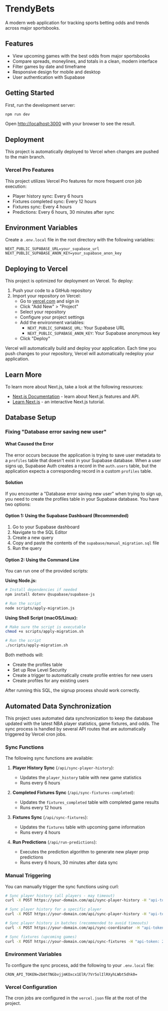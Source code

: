 # TrendyBets

A modern web application for tracking sports betting odds and trends across major sportsbooks.

## Features

- View upcoming games with the best odds from major sportsbooks
- Compare spreads, moneylines, and totals in a clean, modern interface
- Filter games by date and timeframe
- Responsive design for mobile and desktop
- User authentication with Supabase

## Getting Started

First, run the development server:

```bash
npm run dev
```

Open [http://localhost:3000](http://localhost:3000) with your browser to see the result.

## Deployment

This project is automatically deployed to Vercel when changes are pushed to the main branch.

### Vercel Pro Features

This project utilizes Vercel Pro features for more frequent cron job execution:
- Player history sync: Every 6 hours
- Fixtures completed sync: Every 12 hours
- Fixtures sync: Every 4 hours
- Predictions: Every 6 hours, 30 minutes after sync

## Environment Variables

Create a `.env.local` file in the root directory with the following variables:

```
NEXT_PUBLIC_SUPABASE_URL=your_supabase_url
NEXT_PUBLIC_SUPABASE_ANON_KEY=your_supabase_anon_key
```

## Deploying to Vercel

This project is optimized for deployment on Vercel. To deploy:

1. Push your code to a GitHub repository
2. Import your repository on Vercel:
   - Go to [vercel.com](https://vercel.com) and sign in
   - Click "Add New" > "Project"
   - Select your repository
   - Configure your project settings
   - Add the environment variables:
     - `NEXT_PUBLIC_SUPABASE_URL`: Your Supabase URL
     - `NEXT_PUBLIC_SUPABASE_ANON_KEY`: Your Supabase anonymous key
   - Click "Deploy"

Vercel will automatically build and deploy your application. Each time you push changes to your repository, Vercel will automatically redeploy your application.

## Learn More

To learn more about Next.js, take a look at the following resources:

- [Next.js Documentation](https://nextjs.org/docs) - learn about Next.js features and API.
- [Learn Next.js](https://nextjs.org/learn) - an interactive Next.js tutorial.

## Database Setup

### Fixing "Database error saving new user"

#### What Caused the Error

The error occurs because the application is trying to save user metadata to a `profiles` table that doesn't exist in your Supabase database. When a user signs up, Supabase Auth creates a record in the `auth.users` table, but the application expects a corresponding record in a custom `profiles` table.

#### Solution

If you encounter a "Database error saving new user" when trying to sign up, you need to create the profiles table in your Supabase database. You have two options:

#### Option 1: Using the Supabase Dashboard (Recommended)

1. Go to your Supabase dashboard
2. Navigate to the SQL Editor
3. Create a new query
4. Copy and paste the contents of the `supabase/manual_migration.sql` file
5. Run the query

#### Option 2: Using the Command Line

You can run one of the provided scripts:

**Using Node.js:**
```bash
# Install dependencies if needed
npm install dotenv @supabase/supabase-js

# Run the script
node scripts/apply-migration.js
```

**Using Shell Script (macOS/Linux):**
```bash
# Make sure the script is executable
chmod +x scripts/apply-migration.sh

# Run the script
./scripts/apply-migration.sh
```

Both methods will:
- Create the profiles table
- Set up Row Level Security
- Create a trigger to automatically create profile entries for new users
- Create profiles for any existing users

After running this SQL, the signup process should work correctly.

## Automated Data Synchronization

This project uses automated data synchronization to keep the database updated with the latest NBA player statistics, game fixtures, and odds. The sync process is handled by several API routes that are automatically triggered by Vercel cron jobs.

### Sync Functions

The following sync functions are available:

1. **Player History Sync** (`/api/sync-player-history`):
   - Updates the `player_history` table with new game statistics
   - Runs every 6 hours

2. **Completed Fixtures Sync** (`/api/sync-fixtures-completed`):
   - Updates the `fixtures_completed` table with completed game results
   - Runs every 12 hours

3. **Fixtures Sync** (`/api/sync-fixtures`):
   - Updates the `fixtures` table with upcoming game information
   - Runs every 4 hours

4. **Run Predictions** (`/api/run-predictions`):
   - Executes the prediction algorithm to generate new player prop predictions
   - Runs every 6 hours, 30 minutes after data sync

### Manual Triggering

You can manually trigger the sync functions using curl:

```bash
# Sync player history (all players - may timeout)
curl -X POST https://your-domain.com/api/sync-player-history -H "api-token: 2b6tTNGbvjjmKOxcx1ElR/7Vr5olIlRXyhLWbt5dhk0="

# Sync player history for a specific player
curl -X POST https://your-domain.com/api/sync-player-history -H "api-token: 2b6tTNGbvjjmKOxcx1ElR/7Vr5olIlRXyhLWbt5dhk0=" -H "Content-Type: application/json" -d '{"player_id": 123}'

# Sync player history in batches (recommended to avoid timeouts)
curl -X POST https://your-domain.com/api/sync-coordinator -H "api-token: 2b6tTNGbvjjmKOxcx1ElR/7Vr5olIlRXyhLWbt5dhk0="

# Sync fixtures (upcoming games)
curl -X POST https://your-domain.com/api/sync-fixtures -H "api-token: 2b6tTNGbvjjmKOxcx1ElR/7Vr5olIlRXyhLWbt5dhk0="
```

### Environment Variables

To configure the sync process, add the following to your `.env.local` file:

```
CRON_API_TOKEN=2b6tTNGbvjjmKOxcx1ElR/7Vr5olIlRXyhLWbt5dhk0=
```

### Vercel Configuration

The cron jobs are configured in the `vercel.json` file at the root of the project.
